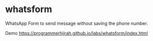 # whatsform
WhatsApp Form to send message without saving the phone number.

Demo
https://programmerhijrah.github.io/labs/whatsform/index.html
